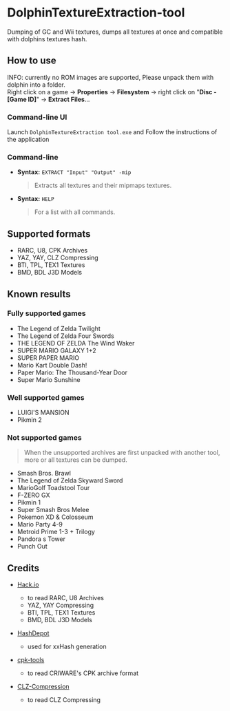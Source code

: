 # DolphinTextureExtraction-tool
Dumping of GC and Wii textures, dumps all textures at once and compatible with dolphins textures hash.

## How to use
INFO: currently no ROM images are supported, Please unpack them with dolphin into a folder.  
Right click on a game -> **Properties** -> **Filesystem** -> right click on "**Disc - [Game ID]**" -> **Extract Files**...

### Command-line UI
Launch `DolphinTextureExtraction tool.exe` and
Follow the instructions of the application

### Command-line
- **Syntax:** `EXTRACT "Input" "Output" -mip`
   > Extracts all textures and their mipmaps textures.

- **Syntax:** `HELP`
   > For a list with all commands.

## Supported formats
- RARC, U8, CPK Archives
- YAZ, YAY, CLZ Compressing
- BTI, TPL, TEX1 Textures
- BMD, BDL J3D Models

## Known results
### Fully supported games
- The Legend of Zelda Twilight
- The Legend of Zelda Four Swords
- THE LEGEND OF ZELDA The Wind Waker
- SUPER MARIO GALAXY 1+2
- SUPER PAPER MARIO
- Mario Kart Double Dash!
- Paper Mario: The Thousand-Year Door
- Super Mario Sunshine

### Well supported games
- LUIGI'S MANSION
- Pikmin 2

### Not supported games
> When the unsupported archives are first unpacked with another tool, more or all textures can be dumped.
- Smash Bros. Brawl
- The Legend of Zelda Skyward Sword
- MarioGolf Toadstool Tour
- F-ZERO GX
- Pikmin 1
- Super Smash Bros Melee
- Pokemon XD & Colosseum
- Mario Party 4-9
- Metroid Prime 1-3 + Trilogy
- Pandora s Tower
- Punch Out

## Credits
 
- [Hack.io](https://github.com/SuperHackio/Hack.io)
    - to read RARC, U8 Archives
    - YAZ, YAY Compressing
    - BTI, TPL, TEX1 Textures
    - BMD, BDL J3D Models

- [HashDepot](https://github.com/ssg/HashDepot)
    - used for xxHash generation

- [cpk-tools](https://github.com/ConnorKrammer/cpk-tools)
    - to read CRIWARE's CPK archive format
	
- [CLZ-Compression](https://github.com/sukharah/CLZ-Compression)
    - to read CLZ Compressing